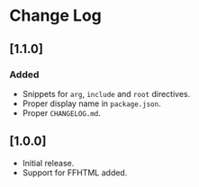 # Change Log

## [1.1.0]

### Added
- Snippets for `arg`, `include` and `root` directives.
- Proper display name in `package.json`.
- Proper `CHANGELOG.md`. 

## [1.0.0]

- Initial release.
- Support for FFHTML added.